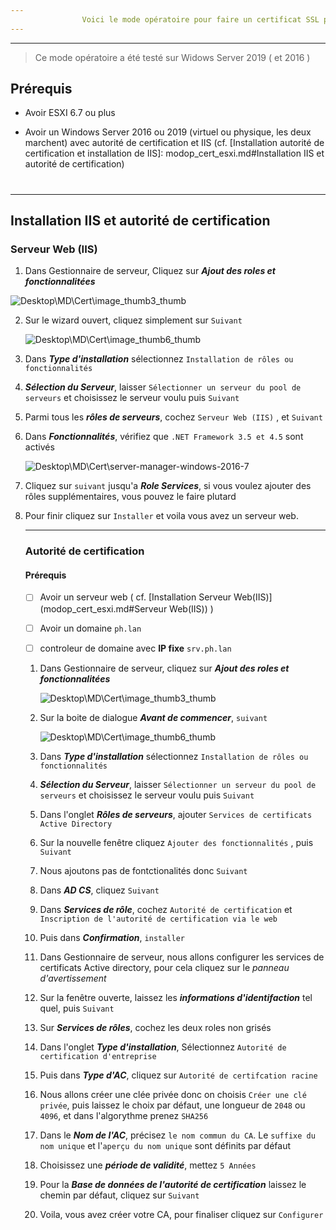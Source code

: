 ```yaml
---
                Voici le mode opératoire pour faire un certificat SSL pour ESXI 6.7 
---
```


---

> Ce mode opératoire a été testé sur Widows Server 2019 ( et 2016 )

## Prérequis

- Avoir ESXI 6.7 ou plus

- Avoir un Windows Server 2016 ou 2019 (virtuel ou physique, les deux marchent) avec autorité de certification et IIS (cf. [Installation autorité de certification et installation de IIS]: modop_cert_esxi.md#Installation IIS et autorité de certification)

  # 

---

## Installation IIS et autorité de certification

### Serveur Web (IIS)

1.  Dans Gestionnaire de serveur, Cliquez sur ***Ajout des roles et fonctionnalitées***

   ![Desktop\MD\Cert\image_thumb3_thumb](Desktop\MD\Cert\image_thumb3_thumb.png)

2. Sur le wizard ouvert, cliquez simplement sur `Suivant`

   ![Desktop\MD\Cert\image_thumb6_thumb](Desktop\MD\Cert\image_thumb6_thumb.png)

3. Dans ***Type d'installation*** sélectionnez `Installation de rôles ou fonctionnalités`

4. ***Sélection du Serveur***, laisser `Sélectionner un serveur du pool de serveurs` et choisissez le serveur voulu puis `Suivant`

   

5. Parmi tous les ***rôles de serveurs***, cochez `Serveur Web (IIS)` , et `Suivant`

6. Dans ***Fonctionnalités***, vérifiez que `.NET Framework 3.5 et 4.5` sont activés

   ![Desktop\MD\Cert\server-manager-windows-2016-7](Desktop\MD\Cert\server-manager-windows-2016-7.png)

7. Cliquez sur `suivant` jusqu'a ***Role Services***, si vous voulez ajouter des rôles supplémentaires, vous pouvez le faire plutard

8. Pour finir cliquez sur `Installer` et voila vous avez un serveur web.

   ---

   ### 

   ### Autorité de certification

   #### **Prérequis**

   - [ ] Avoir un serveur web ( cf. [Installation Serveur Web(IIS)](modop_cert_esxi.md#Serveur Web(IIS)) )

   - [ ] Avoir un domaine `ph.lan`

   - [ ] controleur de domaine avec **IP fixe** `srv.ph.lan`

    

   1. Dans Gestionnaire de serveur, cliquez sur ***Ajout des roles et fonctionnalitées***

      ![Desktop\MD\Cert\image_thumb3_thumb](Desktop\MD\Cert\image_thumb3_thumb.png)

   2. Sur la boite de dialogue ***Avant de commencer***, `suivant` 

      ![Desktop\MD\Cert\image_thumb6_thumb](Desktop\MD\Cert\image_thumb6_thumb.png)

   3. Dans ***Type d'installation*** sélectionnez `Installation de rôles ou fonctionnalités`

      

   4. ***Sélection du Serveur***, laisser `Sélectionner un serveur du pool de serveurs` et choisissez le serveur voulu puis `Suivant`

      

   5. Dans l'onglet ***Rôles de serveurs***, ajouter `Services de certificats Active Directory`

      

   6. Sur la nouvelle fenêtre cliquez `Ajouter des fonctionnalités` , puis `Suivant`

      

   7. Nous ajoutons pas de fontctionalités donc `Suivant`

      

   8. Dans ***AD CS***,  cliquez `Suivant` 

      

   9. Dans ***Services de rôle***, cochez `Autorité de certification` et `Inscription de l'autorité de certification via le web`

      

   10. Puis dans ***Confirmation***, `installer`

       

   11. Dans Gestionnaire de serveur, nous allons configurer les services de certificats Active directory, pour cela cliquez sur le *panneau d'avertissement*

       

   12. Sur la fenêtre ouverte, laissez les ***informations d'identifaction*** tel quel, puis `Suivant`

       

   13. Sur ***Services de rôles***, cochez les deux roles non grisés 

       

   14. Dans l'onglet ***Type d'installation***, Sélectionnez `Autorité de certification d'entreprise`

       

   15. Puis dans ***Type d'AC***, cliquez sur `Autorité de certifcation racine`

       

   16. Nous allons créer une clée privée donc on choisis `Créer une clé privée`, puis laissez le choix par défaut, une longueur de `2048` ou `4096`, et dans l'algorythme prenez `SHA256`

       

   17. Dans le ***Nom de l'AC***, précisez `le nom commun du CA`. Le `suffixe du nom unique` et l'`aperçu du nom unique` sont définits par défaut

       

   18. Choisissez une ***période de validité***, mettez `5 Années`

       

   19. Pour la ***Base de données de l'autorité de certification*** laissez le chemin par défaut, cliquez sur `Suivant`

       

   20. Voila, vous avez créer votre CA, pour finaliser cliquez sur `Configurer`

       



